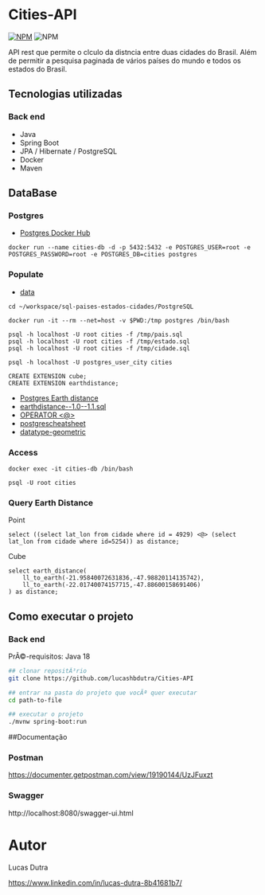 # Cities-API
[![NPM](https://img.shields.io/npm/l/react)](https://github.com/lucashbdutra/Cities-API/blob/main/LICENSE) ![NPM](https://img.shields.io/github/repo-size/lucashbdutra/Cities-API)

API rest que permite o clculo da distncia entre duas cidades do Brasil. Além de permitir a pesquisa paginada de vários países do mundo e todos os estados do Brasil.

## Tecnologias utilizadas
### Back end

- Java
- Spring Boot
- JPA / Hibernate / PostgreSQL
- Docker
- Maven

## DataBase

### Postgres

* [Postgres Docker Hub](https://hub.docker.com/_/postgres)

```shell script
docker run --name cities-db -d -p 5432:5432 -e POSTGRES_USER=root -e POSTGRES_PASSWORD=root -e POSTGRES_DB=cities postgres
```

### Populate

* [data](https://github.com/chinnonsantos/sql-paises-estados-cidades/tree/master/PostgreSQL)

```shell script
cd ~/workspace/sql-paises-estados-cidades/PostgreSQL

docker run -it --rm --net=host -v $PWD:/tmp postgres /bin/bash

psql -h localhost -U root cities -f /tmp/pais.sql
psql -h localhost -U root cities -f /tmp/estado.sql
psql -h localhost -U root cities -f /tmp/cidade.sql

psql -h localhost -U postgres_user_city cities

CREATE EXTENSION cube; 
CREATE EXTENSION earthdistance;
```

* [Postgres Earth distance](https://www.postgresql.org/docs/current/earthdistance.html)
* [earthdistance--1.0--1.1.sql](https://github.com/postgres/postgres/blob/master/contrib/earthdistance/earthdistance--1.0--1.1.sql)
* [OPERATOR <@>](https://github.com/postgres/postgres/blob/master/contrib/earthdistance/earthdistance--1.1.sql)
* [postgrescheatsheet](https://postgrescheatsheet.com/#/tables)
* [datatype-geometric](https://www.postgresql.org/docs/current/datatype-geometric.html)

### Access

```shell script
docker exec -it cities-db /bin/bash

psql -U root cities
```

### Query Earth Distance

Point
```roomsql
select ((select lat_lon from cidade where id = 4929) <@> (select lat_lon from cidade where id=5254)) as distance;
```

Cube
```roomsql
select earth_distance(
    ll_to_earth(-21.95840072631836,-47.98820114135742), 
    ll_to_earth(-22.01740074157715,-47.88600158691406)
) as distance;
```

## Como executar o projeto

### Back end
PrÃ©-requisitos: Java 18

```bash
## clonar repositÃ³rio
git clone https://github.com/lucashbdutra/Cities-API

## entrar na pasta do projeto que vocÃª quer executar
cd path-to-file

## executar o projeto
./mvnw spring-boot:run
```

##Documentação

### Postman
https://documenter.getpostman.com/view/19190144/UzJFuxzt

### Swagger
http://localhost:8080/swagger-ui.html

# Autor

Lucas Dutra

https://www.linkedin.com/in/lucas-dutra-8b41681b7/
